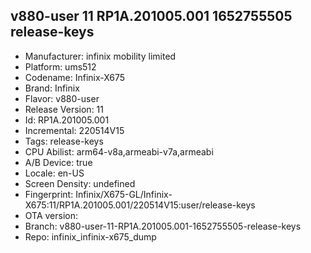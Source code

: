 ## v880-user 11 RP1A.201005.001 1652755505 release-keys
- Manufacturer: infinix mobility limited
- Platform: ums512
- Codename: Infinix-X675
- Brand: Infinix
- Flavor: v880-user
- Release Version: 11
- Id: RP1A.201005.001
- Incremental: 220514V15
- Tags: release-keys
- CPU Abilist: arm64-v8a,armeabi-v7a,armeabi
- A/B Device: true
- Locale: en-US
- Screen Density: undefined
- Fingerprint: Infinix/X675-GL/Infinix-X675:11/RP1A.201005.001/220514V15:user/release-keys
- OTA version: 
- Branch: v880-user-11-RP1A.201005.001-1652755505-release-keys
- Repo: infinix_infinix-x675_dump
